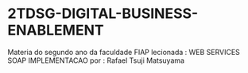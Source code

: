 # 2TDSG-DIGITAL-BUSINESS-ENABLEMENT
Materia do segundo ano da faculdade FIAP lecionada :
WEB SERVICES SOAP IMPLEMENTACAO 
por : Rafael Tsuji Matsuyama
